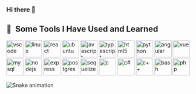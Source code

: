 ### Hi there 👋

<!--
**SamiESK/SamiEsk** is a ✨ _special_ ✨ repository because its `README.md` (this file) appears on your GitHub profile.

Here are some ideas to get you started:

- 🔭 I’m currently working on ...
- 🌱 I’m currently learning ...
- 👯 I’m looking to collaborate on ...
- 🤔 I’m looking for help with ...
- 💬 Ask me about ...
- 📫 How to reach me: ...
- 😄 Pronouns: ...
- ⚡ Fun fact: ...
-->

<h2> 🚀 &nbsp;Some Tools I Have Used and Learned</h2>
<p align="left">
<img src="https://cdn.jsdelivr.net/gh/devicons/devicon/icons/vscode/vscode-original.svg" alt="vscode" width="45" height="45"/>
<img src="https://cdn.jsdelivr.net/gh/devicons/devicon/icons/linux/linux-original.svg" alt="linux" width="45" height="45"/>
<img src="https://cdn.jsdelivr.net/gh/devicons/devicon/icons/php/php-original.svg" alt="react" width="45" height="45"/>
<img src="https://cdn.jsdelivr.net/gh/devicons/devicon/icons/php/php-original.svg" alt="ubuntu" width="45" height="45"/>
<img src="https://cdn.jsdelivr.net/gh/devicons/devicon/icons/php/php-original.svg" alt="javascript" width="45" height="45"/>
<img src="https://cdn.jsdelivr.net/gh/devicons/devicon/icons/php/php-original.svg" alt="typescript" width="45" height="45"/>
<img src="https://cdn.jsdelivr.net/gh/devicons/devicon/icons/php/php-original.svg" alt="html5" width="45" height="45"/>
<img src="https://cdn.jsdelivr.net/gh/devicons/devicon/icons/php/php-original.svg" alt="python" width="45" height="45"/>
<img src="https://cdn.jsdelivr.net/gh/devicons/devicon/icons/php/php-original.svg" alt="angular" width="45" height="45"/>
<img src="https://cdn.jsdelivr.net/gh/devicons/devicon/icons/php/php-original.svg" alt="vue" width="45" height="45"/>
<img src="https://cdn.jsdelivr.net/gh/devicons/devicon/icons/php/php-original.svg" alt="mysql" width="45" height="45"/>
<img src="https://cdn.jsdelivr.net/gh/devicons/devicon/icons/php/php-original.svg" alt="nodejs" width="45" height="45"/>
<img src="https://cdn.jsdelivr.net/gh/devicons/devicon/icons/php/php-original.svg" alt="express" width="45" height="45"/>
<img src="https://cdn.jsdelivr.net/gh/devicons/devicon/icons/php/php-original.svg" alt="postgres" width="45" height="45"/>
<img src="https://cdn.jsdelivr.net/gh/devicons/devicon/icons/php/php-original.svg" alt="sequelize" width="45" height="45"/>
<img src="https://cdn.jsdelivr.net/gh/devicons/devicon/icons/php/php-original.svg" alt="c" width="45" height="45"/>
<img src="https://cdn.jsdelivr.net/gh/devicons/devicon/icons/php/php-original.svg" alt="c#" width="45" height="45"/>
<img src="https://cdn.jsdelivr.net/gh/devicons/devicon/icons/php/php-original.svg" alt="c++" width="45" height="45"/>
<img src="https://cdn.jsdelivr.net/gh/devicons/devicon/icons/bash/bash-original.svg" alt="bash" width="45" height="45"/>
<img src="https://cdn.jsdelivr.net/gh/devicons/devicon/icons/php/php-original.svg" alt="php" width="45" height="45"/>
</p>

![Snake animation](https://github.com/thepiyushmalhotra/thepiyushmalhotra/blob/output/github-contribution-grid-snake.svg)
